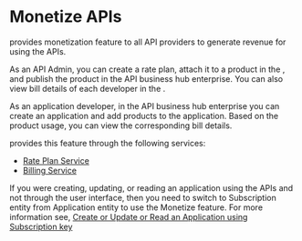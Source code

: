 <!-- loiofcdc89b5c4884d5e8cfb32c5914943ab -->

# Monetize APIs

provides monetization feature to all API providers to generate revenue for using the APIs.

As an API Admin, you can create a rate plan, attach it to a product in the , and publish the product in the API business hub enterprise. You can also view bill details of each developer in the .

As an application developer, in the API business hub enterprise you can create an application and add products to the application. Based on the product usage, you can view the corresponding bill details.

provides this feature through the following services:

-   [Rate Plan Service](rate-plan-service-f4537ce.md)
-   [Billing Service](billing-service-1e20fb5.md)

If you were creating, updating, or reading an application using the APIs and not through the user interface, then you need to switch to Subscription entity from Application entity to use the Monetize feature. For more information see, [Create or Update or Read an Application using Subscription key](create-or-update-or-read-an-application-using-subscription-key-e2645b5.md) 

